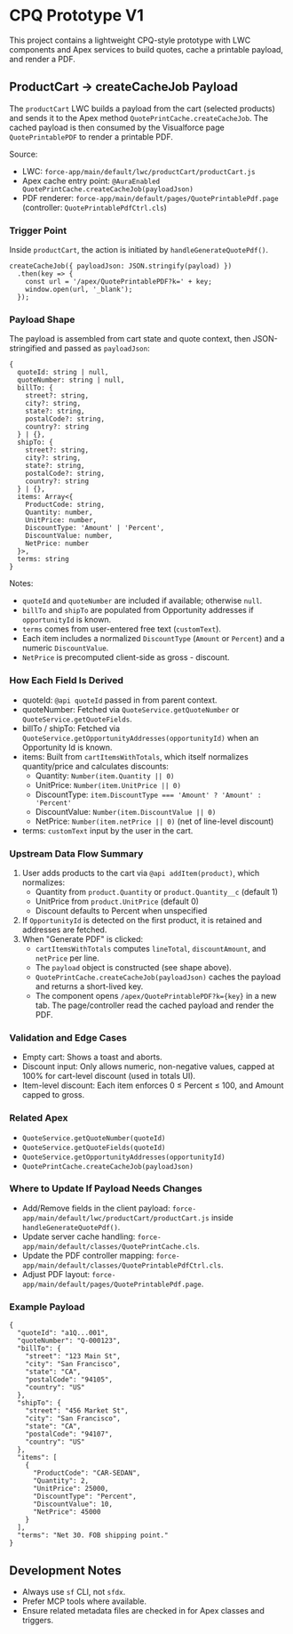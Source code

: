 # CPQ Prototype V1

This project contains a lightweight CPQ-style prototype with LWC components and Apex services to build quotes, cache a printable payload, and render a PDF.

## ProductCart → createCacheJob Payload

The `productCart` LWC builds a payload from the cart (selected products) and sends it to the Apex method `QuotePrintCache.createCacheJob`. The cached payload is then consumed by the Visualforce page `QuotePrintablePDF` to render a printable PDF.

Source:
- LWC: `force-app/main/default/lwc/productCart/productCart.js`
- Apex cache entry point: `@AuraEnabled QuotePrintCache.createCacheJob(payloadJson)`
- PDF renderer: `force-app/main/default/pages/QuotePrintablePdf.page` (controller: `QuotePrintablePdfCtrl.cls`)

### Trigger Point

Inside `productCart`, the action is initiated by `handleGenerateQuotePdf()`.

```
createCacheJob({ payloadJson: JSON.stringify(payload) })
  .then(key => {
    const url = '/apex/QuotePrintablePDF?k=' + key;
    window.open(url, '_blank');
  });
```

### Payload Shape

The payload is assembled from cart state and quote context, then JSON-stringified and passed as `payloadJson`:

```
{
  quoteId: string | null,
  quoteNumber: string | null,
  billTo: {
    street?: string,
    city?: string,
    state?: string,
    postalCode?: string,
    country?: string
  } | {},
  shipTo: {
    street?: string,
    city?: string,
    state?: string,
    postalCode?: string,
    country?: string
  } | {},
  items: Array<{
    ProductCode: string,
    Quantity: number,
    UnitPrice: number,
    DiscountType: 'Amount' | 'Percent',
    DiscountValue: number,
    NetPrice: number
  }>,
  terms: string
}
```

Notes:
- `quoteId` and `quoteNumber` are included if available; otherwise `null`.
- `billTo` and `shipTo` are populated from Opportunity addresses if `opportunityId` is known.
- `terms` comes from user-entered free text (`customText`).
- Each item includes a normalized `DiscountType` (`Amount` or `Percent`) and a numeric `DiscountValue`.
- `NetPrice` is precomputed client-side as gross - discount.

### How Each Field Is Derived

- quoteId: `@api quoteId` passed in from parent context.
- quoteNumber: Fetched via `QuoteService.getQuoteNumber` or `QuoteService.getQuoteFields`.
- billTo / shipTo: Fetched via `QuoteService.getOpportunityAddresses(opportunityId)` when an Opportunity Id is known.
- items: Built from `cartItemsWithTotals`, which itself normalizes quantity/price and calculates discounts:
  - Quantity: `Number(item.Quantity || 0)`
  - UnitPrice: `Number(item.UnitPrice || 0)`
  - DiscountType: `item.DiscountType === 'Amount' ? 'Amount' : 'Percent'`
  - DiscountValue: `Number(item.DiscountValue || 0)`
  - NetPrice: `Number(item.netPrice || 0)` (net of line-level discount)
- terms: `customText` input by the user in the cart.

### Upstream Data Flow Summary

1. User adds products to the cart via `@api addItem(product)`, which normalizes:
   - Quantity from `product.Quantity` or `product.Quantity__c` (default 1)
   - UnitPrice from `product.UnitPrice` (default 0)
   - Discount defaults to Percent when unspecified
2. If `OpportunityId` is detected on the first product, it is retained and addresses are fetched.
3. When "Generate PDF" is clicked:
   - `cartItemsWithTotals` computes `lineTotal`, `discountAmount`, and `netPrice` per line.
   - The `payload` object is constructed (see shape above).
   - `QuotePrintCache.createCacheJob(payloadJson)` caches the payload and returns a short-lived key.
   - The component opens `/apex/QuotePrintablePDF?k={key}` in a new tab. The page/controller read the cached payload and render the PDF.

### Validation and Edge Cases

- Empty cart: Shows a toast and aborts.
- Discount input: Only allows numeric, non-negative values, capped at 100% for cart-level discount (used in totals UI).
- Item-level discount: Each item enforces 0 ≤ Percent ≤ 100, and Amount capped to gross.

### Related Apex

- `QuoteService.getQuoteNumber(quoteId)`
- `QuoteService.getQuoteFields(quoteId)`
- `QuoteService.getOpportunityAddresses(opportunityId)`
- `QuotePrintCache.createCacheJob(payloadJson)`

### Where to Update If Payload Needs Changes

- Add/Remove fields in the client payload: `force-app/main/default/lwc/productCart/productCart.js` inside `handleGenerateQuotePdf()`.
- Update server cache handling: `force-app/main/default/classes/QuotePrintCache.cls`.
- Update the PDF controller mapping: `force-app/main/default/classes/QuotePrintablePdfCtrl.cls`.
- Adjust PDF layout: `force-app/main/default/pages/QuotePrintablePdf.page`.

### Example Payload

```
{
  "quoteId": "a1Q...001",
  "quoteNumber": "Q-000123",
  "billTo": {
    "street": "123 Main St",
    "city": "San Francisco",
    "state": "CA",
    "postalCode": "94105",
    "country": "US"
  },
  "shipTo": {
    "street": "456 Market St",
    "city": "San Francisco",
    "state": "CA",
    "postalCode": "94107",
    "country": "US"
  },
  "items": [
    {
      "ProductCode": "CAR-SEDAN",
      "Quantity": 2,
      "UnitPrice": 25000,
      "DiscountType": "Percent",
      "DiscountValue": 10,
      "NetPrice": 45000
    }
  ],
  "terms": "Net 30. FOB shipping point."
}
```

## Development Notes

- Always use `sf` CLI, not `sfdx`.
- Prefer MCP tools where available.
- Ensure related metadata files are checked in for Apex classes and triggers.
